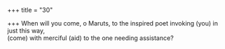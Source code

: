 +++
title = "30"

+++
When will you come, o Maruts, to the inspired poet invoking (you) in  just this way,  
(come) with merciful (aid) to the one needing assistance?  